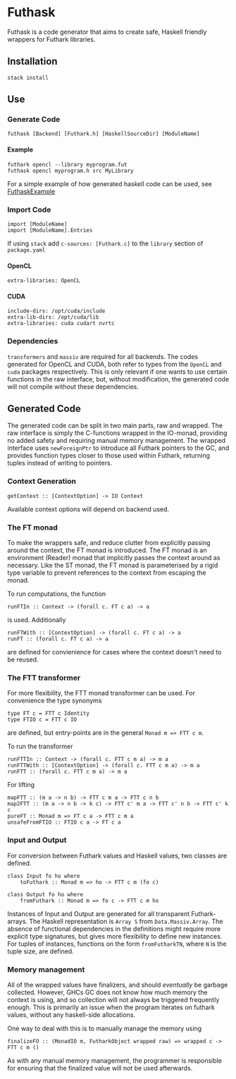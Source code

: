 # Futhask
Futhask is a code generator that aims to create safe, Haskell friendly wrappers for Futhark libraries.

## Installation
    stack install

## Use
### Generate Code
    futhask [Backend] [Futhark.h] [HaskellSourceDir] [ModuleName]

#### Example
    futhark opencl --library myprogram.fut
    futhask opencl myprogram.h src MyLibrary

For a simple example of how generated haskell code can be used, see [FuthaskExample](https://gitlab.com/Gusten_Isfeldt/futhaskexample)

### Import Code
    import [ModuleName]
    import [ModuleName].Entries
    
If using `stack` add `c-sources: [Futhark.c]` to the `library` section of `package.yaml`

#### OpenCL
    extra-libraries: OpenCL 

#### CUDA
    include-dirs: /opt/cuda/include
    extra-lib-dirs: /opt/cuda/lib
    extra-libraries: cuda cudart nvrtc

### Dependencies
`transformers` and `massiv` are required for all backends.
The codes generated for OpenCL and CUDA, both refer to types from the `OpenCL` and `cuda` packages respectively. This is only relevant if one wants to use certain functions in the raw interface, but, without modification, the generated code will not compile without these dependencies.

## Generated Code
The generated code can be split in two main parts, raw and wrapped. The raw interface is simply the C-functions wrapped in the IO-monad, providing no added safety and requiring manual memory management. The wrapped interface uses `newForeignPtr` to introduce all Futhark pointers to the GC, and provides function types closer to those used within Futhark, returning tuples instead of writing to pointers.

### Context Generation
    getContext :: [ContextOption] -> IO Context

Available context options will depend on backend used.

### The FT monad
To make the wrappers safe, and reduce clutter from explicitly passing around the context, the FT monad is introduced. The FT monad is an environment (Reader) monad that implicitly passes the context around as necessary. Like the ST monad, the FT monad is parameterised by a rigid type variable to prevent references to the context from escaping the monad.

To run computations, the function

    runFTIn :: Context -> (forall c. FT c a) -> a

is used. Additionally

    runFTWith :: [ContextOption] -> (forall c. FT c a) -> a
    runFT :: (forall c. FT c a) -> a

are defined for convienience for cases where the context doesn't need to be reused.

### The FTT transformer
For more flexibility, the FTT monad transformer can be used. For convenience the type synonyms

    type FT c = FTT c Identity
    type FTIO c = FTT c IO

are defined, but entry-points are in the general `Monad m => FTT c m`.

To run the transformer 
    
    runFTTIn :: Context -> (forall c. FTT c m a) -> m a
    runFTTWith :: [ContextOption] -> (forall c. FTT c m a) -> m a
    runFTT :: (forall c. FTT c m a) -> m a

For lifting

    mapFTT :: (m a -> n b) -> FTT c m a -> FTT c n b
    map2FTT :: (m a -> n b -> k c) -> FTT c' m a -> FTT c' n b -> FTT c' k c
    pureFT :: Monad m => FT c a -> FTT c m a
    unsafeFromFTIO :: FTIO c a -> FT c a

### Input and Output
For conversion between Futhark values and Haskell values, two classes are defined.

    class Input fo ho where
        toFuthark :: Monad m => ho -> FTT c m (fo c) 

    class Output fo ho where
        fromFuthark :: Monad m => fo c -> FTT c m ho

Instances of Input and Output are generated for all transparent Futhark-arrays. The Haskell representation is `Array S` from `Data.Massiv.Array`. The absence of functional dependencies in the definitions might require more explicit type signatures, but gives more flexibility to define new instances. For tuples of instances, functions on the form `fromFutharkTN`, where `N` is the tuple size, are defined.

### Memory management
All of the wrapped values have finalizers, and should *eventually* be garbage collected. However, GHCs GC does not know how much memory the context is using, and so collection will not always be triggered frequently enough. This is primarily an issue when the program iterates on futhark values, without any haskell-side allocations.

One way to deal with this is to manually manage the memory using

    finalizeFO :: (MonadIO m, FutharkObject wrapped raw) => wrapped c -> FTT c m ()

As with any manual memory management, the programmer is responsible for ensuring that the finalized value will not be used afterwards.


